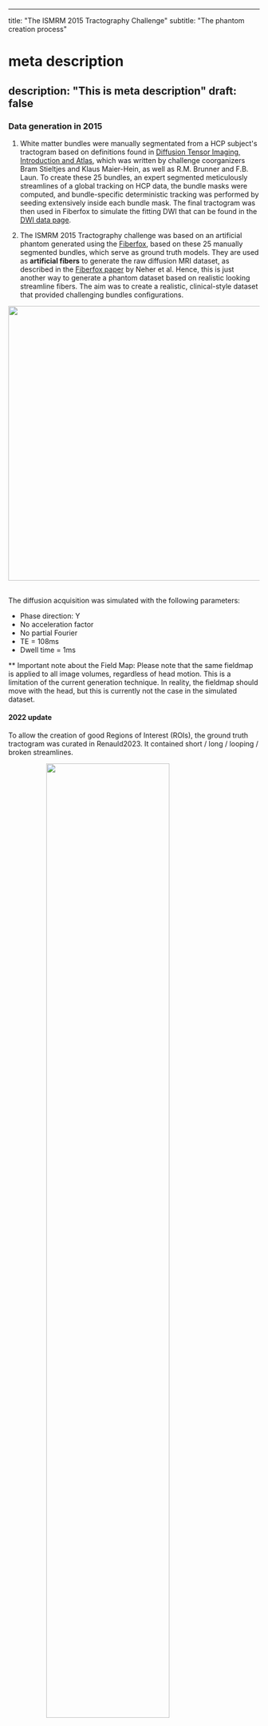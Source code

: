 
---
title: "The ISMRM 2015 Tractography Challenge"
subtitle: "The phantom creation process"
# meta description
description: "This is meta description"
draft: false
---

### Data generation in 2015
 
   1. White matter bundles were manually segmentated from a HCP subject's tractogram based on definitions found in <a href="http://www.springer.com/medicine/neurology/book/978-3-642-20455-5" target="_blank">Diffusion Tensor Imaging, Introduction and Atlas</a>, which was written by challenge coorganizers Bram Stieltjes and Klaus Maier-Hein, as well as R.M. Brunner and F.B. Laun. To create these 25 bundles, an expert segmented meticulously streamlines of a global tracking on HCP data, the bundle masks were computed, and bundle-specific deterministic tracking was performed by seeding extensively inside each bundle mask. The final tractogram was then used in Fiberfox to simulate the fitting DWI that can be found in the <a href="/ismrm2015/dwi_data">DWI data page</a>. 

   2. The ISMRM 2015 Tractography challenge was based on an artificial phantom generated using the <a href="http://docs.mitk.org/2014.10/org_mitk_views_fiberfoxview.html" target="_blank">Fiberfox</a>, based on these 25 manually segmented bundles, which serve as ground truth models. They are used as **artificial fibers** to generate the raw diffusion MRI dataset, as described in the <a href="http://onlinelibrary.wiley.com/doi/10.1002/mrm.25045/abstract" target="_blank">Fiberfox paper</a> by Neher et al. Hence, this is just another way to generate a phantom dataset based on realistic looking streamline fibers. The aim was to create a realistic, clinical-style dataset that provided challenging bundles configurations.

<img src="/images/ismrm2015/data_creation_process.png" height="550px" style="display: block; margin: 0 auto">

<br>

  The diffusion acquisition was simulated with the following parameters:

  - Phase direction: Y
  - No acceleration factor
  - No partial Fourier
  - TE = 108ms 
  - Dwell time = 1ms

** Important note about the Field Map: Please note that the same fieldmap is applied to all image volumes, regardless of head motion. This is a limitation of the current generation technique. In reality, the fieldmap should move with the head, but this is currently not the case in the simulated dataset.

#### 2022 update


To allow the creation of good Regions of Interest (ROIs), the ground truth tractogram was curated in Renauld2023. It contained short / long / looping / broken streamlines.

<img style="display:block; margin-left: auto; margin-right: auto; width: 70%;" 
  src="/images/ismrm2015/looping_fibers.png">

##### Modifications

The list of modifications should be published soon in a journal paper. In summary:

1. Streamlines from the ground truth bundles were filtered to keep only those with length in the range 20-200mm. 
2. Streamlines presenting looping shapes or classified as outliers by the script scil_outlier_rejection.py were discarded (the alpha parameter was defined bundle-wise by an expert, based on visual inspection of the results). 
3. Quickbundles was used on each bundle in order to inspect the variation of shape amongst streamlines. 
4. Some sub-bundles were rejected based on visual inspection. In particular, the second tail of the ICP was judged non-anatomically verified and removed. 
5. Finally, some bundles were modified: A) Streamlines from the ILF and OR were rejected based on manually drawn regions of interest (ROIs) to better separate the two bundles. B) CST, POPT and FPT were merged together into a new bundle called corona radiata. 

The new filtered data is offered, together with the new scoring system, in the <a href="/ismrm2015/tools">Tools page</a>.

<figure style="width:100%">
    <img style="display:block; margin-left: auto; margin-right: auto; width: 60%;" src="/images/ismrm2015/OR_ILF_fleche.png">
    <figcaption style="text-align:center">On the left: Initial ILF (pink) and OR (blue). On the right: Curated version.</figcaption>
</figure>
